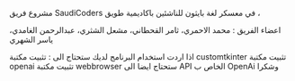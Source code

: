 مشروع فريق SaudiCoders في معسكر لغة بايثون للناشئين باكاديمية طويق ،


اعضاء الفريق :
محمد الاحمري،
ثامر القحطاني،
مشعل الشثري،
عبدالرحمن الغامدي،
ياسر الشهري


اذا اردت استخدام البرنامج لديك ستحتاج الى :
تثبيت مكتبة customtkinter 
تثبيت مكتبة openai
تثبيت مكتبة webbrowser
ستحتاج ايضا الى API الخاص ب OpenAi
وشكرا 
